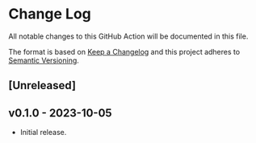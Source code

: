 # Change Log
All notable changes to this GitHub Action will be documented in this file.

The format is based on [Keep a Changelog](http://keepachangelog.com/) and this project adheres to [Semantic Versioning](http://semver.org/).

## [Unreleased]

## v0.1.0 - 2023-10-05
- Initial release.
